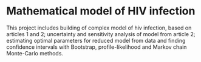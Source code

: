 # Mathematical model of HIV infection
This  project includes building of complex model of hiv infection, based on articles 1 and 2;
uncertainty and sensitivity analysis of model from article 2;
estimating optimal parameters for reduced model from data and finding confidence intervals with Bootstrap, profile-likelihood and Markov chain Monte-Carlo methods.
